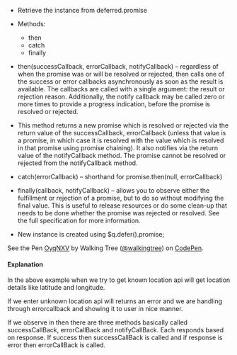 * Retrieve the instance from deferred.promise
* Methods:
   - then
  - catch
  - finally

* then(successCallback, errorCallback, notifyCallback) – regardless of when the promise was or will be resolved or rejected, then calls one of the success or error callbacks asynchronously as soon as the result is available. The callbacks are called with a single argument: the result or rejection reason. Additionally, the notify callback may be called zero or more times to provide a progress indication, before the promise is resolved or rejected.

* This method returns a new promise which is resolved or rejected via the return value of the successCallback, errorCallback (unless that value is a promise, in which case it is resolved with the value which is resolved in that promise using promise chaining). It also notifies via the return value of the notifyCallback method. The promise cannot be resolved or rejected from the notifyCallback method.

* catch(errorCallback) – shorthand for promise.then(null, errorCallback)

* finally(callback, notifyCallback) – allows you to observe either the fulfillment or rejection of a promise, but to do so without modifying the final value. This is useful to release resources or do some clean-up that needs to be done whether the promise was rejected or resolved. See the full specification for more information.

* New instance is created using $q.defer().promise;

<p data-height="268" data-theme-id="0" data-slug-hash="OyqNXV" data-default-tab="result" data-user="walkingtree" class='codepen'>See the Pen <a href='http://codepen.io/walkingtree/pen/OyqNXV/'>OyqNXV</a> by Walking Tree (<a href='http://codepen.io/walkingtree'>@walkingtree</a>) on <a href='http://codepen.io'>CodePen</a>.</p>
<script async src="//assets.codepen.io/assets/embed/ei.js"></script>

#### Explanation
In the above example when we try to get known location api will get location details like latitude and longitude.

If we enter unknown location api will returns an error and we are handling through errorcallback and showing it to user in nice manner.

If we observe in then there are three methods basically called successCallBack, errorCallBack and notifyCallBack.
Each responds based on response. If success then successCallBack is called and if response is error then errorCallBack is called.

